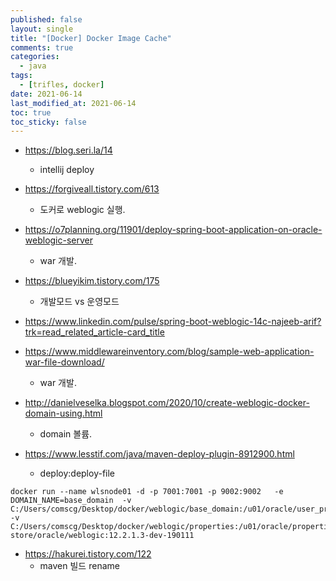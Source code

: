 ```yaml
---
published: false
layout: single
title: "[Docker] Docker Image Cache"
comments: true
categories:
  - java
tags:
  - [trifles, docker]
date: 2021-06-14
last_modified_at: 2021-06-14
toc: true
toc_sticky: false
---
```



* https://blog.seri.la/14
  * intellij deploy
* https://forgiveall.tistory.com/613
  * 도커로 weblogic 실행.
* https://o7planning.org/11901/deploy-spring-boot-application-on-oracle-weblogic-server
  * war 개발.
* https://blueyikim.tistory.com/175
  * 개발모드 vs 운영모드
* https://www.linkedin.com/pulse/spring-boot-weblogic-14c-najeeb-arif?trk=read_related_article-card_title
* https://www.middlewareinventory.com/blog/sample-web-application-war-file-download/
  * war 개발.

* http://danielveselka.blogspot.com/2020/10/create-weblogic-docker-domain-using.html
  * domain 볼륨.
* https://www.lesstif.com/java/maven-deploy-plugin-8912900.html
  * deploy:deploy-file

```
docker run --name wlsnode01 -d -p 7001:7001 -p 9002:9002   -e DOMAIN_NAME=base_domain  -v C:/Users/comscg/Desktop/docker/weblogic/base_domain:/u01/oracle/user_projects/domains/:z  -v C:/Users/comscg/Desktop/docker/weblogic/properties:/u01/oracle/properties:z  store/oracle/weblogic:12.2.1.3-dev-190111

```

* https://hakurei.tistory.com/122
  * maven 빌드 rename

